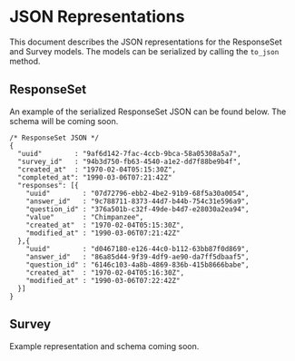 # JSON Representations

This document describes the JSON representations for the ResponseSet and Survey models.  The models can be serialized
by calling the `to_json` method.

## ResponseSet

An example of the serialized ResponseSet JSON can be found below. The schema will be coming soon.
 
    /* ResponseSet JSON */
    {
      "uuid"        : "9af6d142-7fac-4ccb-9bca-58a05308a5a7",
      "survey_id"   : "94b3d750-fb63-4540-a1e2-dd7f88be9b4f",
      "created_at"  : "1970-02-04T05:15:30Z",
      "completed_at": "1990-03-06T07:21:42Z"
      "responses": [{
        "uuid"        : "07d72796-ebb2-4be2-91b9-68f5a30a0054",
        "answer_id"   : "9c788711-8373-44d7-b44b-754c31e596a9",
        "question_id" : "376a501b-c32f-49de-b4d7-e28030a2ea94",
        "value"       : "Chimpanzee",
        "created_at"  : "1970-02-04T05:15:30Z",
        "modified_at" : "1990-03-06T07:21:42Z"
      },{
        "uuid"        : "d0467180-e126-44c0-b112-63bb87f0d869",
        "answer_id"   : "86a85d44-9f39-4df9-ae90-da7ff5dbaaf5",
        "question_id" : "6146c103-4a8b-4869-836b-415b8666babe",
        "created_at"  : "1970-02-04T05:16:30Z",
        "modified_at" : "1990-03-06T07:22:42Z"
      }]
    }

## Survey

Example representation and schema coming soon.